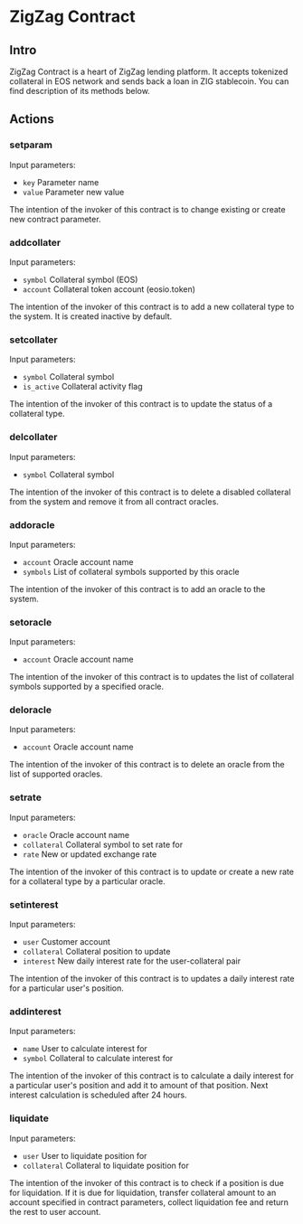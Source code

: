 # ZigZag Contract

## Intro

ZigZag Contract is a heart of ZigZag lending platform. It accepts tokenized collateral in EOS network and sends back a loan in ZIG stablecoin. You can find description of its methods below.

## Actions

### setparam

Input parameters:

* `key`   Parameter name
* `value` Parameter new value

The intention of the invoker of this contract is to change existing or create new contract parameter.

### addcollater

Input parameters:

* `symbol`  Collateral symbol (EOS)
* `account` Collateral token account (eosio.token)

The intention of the invoker of this contract is to add a new collateral type to the system. It is created inactive by default.

### setcollater

Input parameters:

* `symbol`    Collateral symbol
* `is_active` Collateral activity flag

The intention of the invoker of this contract is to update the status of a collateral type.

### delcollater

Input parameters:

* `symbol` Collateral symbol

The intention of the invoker of this contract is to delete a disabled collateral from the system and remove it from all contract oracles.

### addoracle

Input parameters:

* `account` Oracle account name
* `symbols` List of collateral symbols supported by this oracle

The intention of the invoker of this contract is to add an oracle to the system.

### setoracle

Input parameters:

* `account` Oracle account name

The intention of the invoker of this contract is to updates the list of collateral symbols supported by a specified oracle.

### deloracle

Input parameters:

* `account` Oracle account name

The intention of the invoker of this contract is to delete an oracle from the list of supported oracles.

### setrate

Input parameters:

* `oracle`     Oracle account name
* `collateral` Collateral symbol to set rate for
* `rate`       New or updated exchange rate

The intention of the invoker of this contract is to update or create a new rate for a collateral type by a particular oracle.

### setinterest

Input parameters:

* `user`       Customer account
* `collateral` Collateral position to update
* `interest`   New daily interest rate for the user-collateral pair

The intention of the invoker of this contract is to updates a daily interest rate for a particular user's position.

### addinterest

Input parameters:

* `name`   User to calculate interest for
* `symbol` Collateral to calculate interest for

The intention of the invoker of this contract is to calculate a daily interest for a particular user's position and add it to amount of that position. Next interest calculation is scheduled after 24 hours.

### liquidate

Input parameters:

* `user`       User to liquidate position for
* `collateral` Collateral to liquidate position for

The intention of the invoker of this contract is to check if a position is due for liquidation. If it is due for liquidation, transfer collateral amount to an account specified in contract parameters, collect liquidation fee and return the rest to user account.